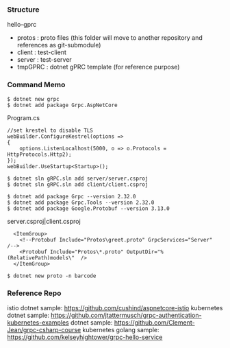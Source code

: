 ### Structure

hello-gprc
  - protos : proto files (this folder will move to another repository and references as git-submodule)
  - client : test-client
  - server : test-server
  - tmpGPRC : dotnet gPRC template (for reference purpose)

### Command Memo

```
$ dotnet new grpc
$ dotnet add package Grpc.AspNetCore 
```

Program.cs
```
//set krestel to disable TLS
webBuilder.ConfigureKestrel(options =>
{
    options.ListenLocalhost(5000, o => o.Protocols = HttpProtocols.Http2);
});
webBuilder.UseStartup<Startup>();
```

```
$ dotnet sln gRPC.sln add server/server.csproj
$ dotnet sln gRPC.sln add client/client.csproj
```

```
$ dotnet add package Grpc --version 2.32.0
$ dotnet add package Grpc.Tools --version 2.32.0
$ dotnet add package Google.Protobuf --version 3.13.0
```

server.csproj|client.csproj
```
  <ItemGroup>
    <!--Protobuf Include="Protos\greet.proto" GrpcServices="Server"  /-->
    <Protobuf Include="Protos\*.proto" OutputDir="%(RelativePath)models\"  />
  </ItemGroup>
```

```
$ dotnet new proto -n barcode
```

### Reference Repo

istio dotnet sample: https://github.com/cushind/aspnetcore-istio
kubernetes dotnet sample: https://github.com/jtattermusch/grpc-authentication-kubernetes-examples
dotnet sample: https://github.com/Clement-Jean/grpc-csharp-course
kubernetes golang sample: https://github.com/kelseyhightower/grpc-hello-service